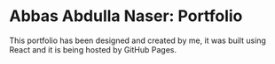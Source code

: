 # Abbas Abdulla Naser: Portfolio

This portfolio has been designed and created by me, it was built using React and it is being hosted by GitHub Pages.
